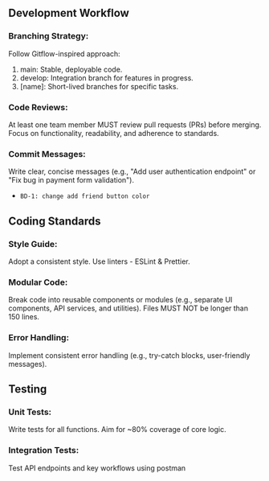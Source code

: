 ## Development Workflow

### Branching Strategy:
Follow Gitflow-inspired approach:

1. main: Stable, deployable code.
2. develop: Integration branch for features in progress.
3. [name]: Short-lived branches for specific tasks.

### Code Reviews: 
At least one team member MUST review pull requests (PRs) before merging. Focus on functionality, readability, and adherence to standards.

### Commit Messages: 
Write clear, concise messages (e.g., "Add user authentication endpoint" or "Fix bug in payment form validation").

- `BD-1: change add friend button color`

## Coding Standards

### Style Guide:
Adopt a consistent style. Use linters - ESLint & Prettier.

### Modular Code:
Break code into reusable components or modules (e.g., separate UI components, API services, and utilities). Files MUST NOT be longer than 150 lines.

### Error Handling:
Implement consistent error handling (e.g., try-catch blocks, user-friendly messages).

## Testing

### Unit Tests:
Write tests for all functions. Aim for ~80% coverage of core logic.

### Integration Tests:
Test API endpoints and key workflows using postman



